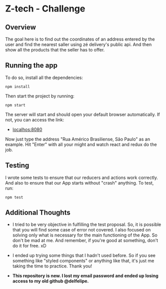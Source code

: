 # Z-tech - Challenge

## Overview

The goal here is to find out the coordinates of an address entered by the user and find the nearest saller using zé delivery's public api. And then show all the products that the seller has to offer.

## Running the app

To do so, install all the dependencies:
```
npm install
```

Then start the project by running:
```
npm start
```

The server will start and should open your default browser automatically. If not, you can access the link:
- [localhos:8080](http://localhost:8080)

Now just type the address "Rua Américo Brasiliense, São Paulo" as an example. Hit "Enter" with all your might and watch react and redux do the job.

## Testing

I wrote some tests to ensure that our reducers and actions work correctly. And also to ensure that our App starts without "crash" anything. To test, run:
```
npm test
```

## Additional Thoughts

* I tried to be very objective in fulfilling the test proposal. So, it is possible that you will find some case of error not covered. I also focused on solving only what is necessary for the main functioning of the App. So don't be mad at me. And remember, if you're good at something, don't do it for free. xD
* I ended up trying some things that I hadn't used before. So if you see something like "styled components" or anything like that, it's just me taking the time to practice. Thank you!


* **This repository is new. I lost my email password and ended up losing access to my old github @delfelipe.**